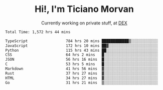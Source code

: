<h1 align="center">Hi!, I'm Ticiano Morvan</h1>
<p align="center">Currently working on private stuff, at <a href="https://getdex.ai" target="_blank">DEX</a></p>

<!--START_SECTION:waka-->

```txt
Total Time: 1,572 hrs 44 mins

TypeScript                 784 hrs 20 mins ████████████▒░░░░░░░░░░░░   49.87 %
JavaScript                 172 hrs 10 mins ██▓░░░░░░░░░░░░░░░░░░░░░░   10.95 %
Python                     115 hrs 43 mins ██░░░░░░░░░░░░░░░░░░░░░░░   07.36 %
CSS                        64 hrs 2 mins   █░░░░░░░░░░░░░░░░░░░░░░░░   04.07 %
JSON                       56 hrs 16 mins  █░░░░░░░░░░░░░░░░░░░░░░░░   03.58 %
C                          53 hrs 5 mins   █░░░░░░░░░░░░░░░░░░░░░░░░   03.38 %
Markdown                   41 hrs 56 mins  ▓░░░░░░░░░░░░░░░░░░░░░░░░   02.67 %
Rust                       37 hrs 27 mins  ▓░░░░░░░░░░░░░░░░░░░░░░░░   02.38 %
HTML                       34 hrs 27 mins  ▓░░░░░░░░░░░░░░░░░░░░░░░░   02.19 %
Go                         31 hrs 21 mins  ▒░░░░░░░░░░░░░░░░░░░░░░░░   01.99 %
```

<!--END_SECTION:waka-->
